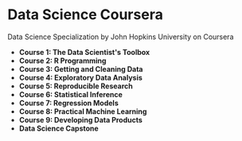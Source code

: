 # Data Science Coursera
Data Science Specialization by John Hopkins University on Coursera

* <b>Course 1: The Data Scientist's Toolbox</b>
* <b>Course 2: R Programming</b>
* <b>Course 3: Getting and Cleaning Data</b>
* <b>Course 4: Exploratory Data Analysis</b>
* <b>Course 5: Reproducible Research</b>
* <b>Course 6: Statistical Inference</b>
* <b>Course 7: Regression Models</b>
* <b>Course 8: Practical Machine Learning</b>
* <b>Course 9: Developing Data Products</b>
* <b>Data Science Capstone</b>
